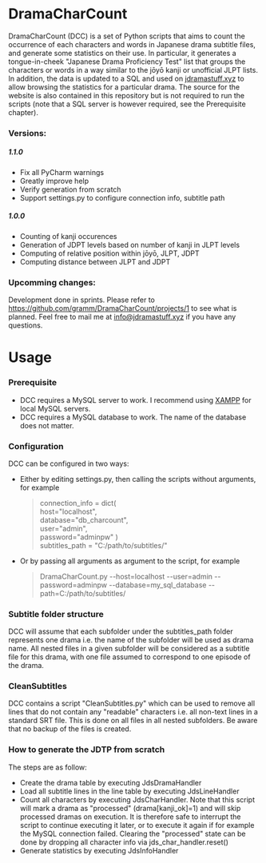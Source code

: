 
# DramaCharCount
DramaCharCount (DCC) is a set of Python scripts that aims to count the occurrence of each characters and words in Japanese drama subtitle files, and generate some statistics on their use. In particular, it generates a tongue-in-cheek "Japanese Drama Proficiency Test" list that groups the characters or words in a way similar to the jōyō kanji or unofficial JLPT lists.
In addition, the data is updated to a SQL and used on [jdramastuff.xyz](http://jdramastuff.xyz) to allow browsing the statistics for a particular drama. The source for the website is also contained in this repository but is not required to run the scripts (note that a SQL server is however required, see the Prerequisite chapter).

### Versions:

##### 1.1.0
 - Fix all PyCharm warnings
 - Greatly improve help
 - Verify generation from scratch
 - Support settings.py to configure connection info, subtitle path
 
##### 1.0.0

 - Counting of kanji occurences
 - Generation of JDPT levels based on number of kanji in JLPT levels
 - Computing of relative position within jōyō, JLPT, JDPT
 - Computing distance between JLPT and JDPT

### Upcomming changes:
Development done in sprints. Please refer to https://github.com/gramm/DramaCharCount/projects/1 to see what is planned. Feel free to mail me at [info@jdramastuff.xyz](mailto:info@jdramastuff.xyz) if you have any questions.


# Usage
### Prerequisite

 - DCC requires a MySQL server to work. I recommend using [XAMPP](https://www.apachefriends.org/index.html) for local MySQL servers.
 - DCC requires a MySQL database to work. The name of the database does not matter.

### Configuration
DCC can be configured in two ways:
- Either by editing settings.py, then calling the scripts without arguments, for example

    > connection_info = dict(  
    >     host="localhost",  
    >     database="db_charcount",  
    >     user="admin",  
    >     password="adminpw"   )   
    >     subtitles_path = "C:/path/to/subtitles/"

- Or by passing all arguments as argument to the script, for example
  > DramaCharCount.py --host=localhost  --user=admin --password=adminpw --database=my_sql_database --path=C:/path/to/subtitles/

### Subtitle folder structure
DCC will assume that each subfolder under the subtitles_path folder represents one drama i.e. the name of the subfolder will be used as drama name. All nested files in a given subfolder will be considered as a subtitle file for this drama, with one file assumed to correspond to one episode of the drama.
### CleanSubtitles
DCC contains a script "CleanSubtitles.py" which can be used to remove all lines that do not contain any "readable" characters i.e. all non-text lines in a standard SRT file. This is done on all files in all nested subfolders.
Be aware that no backup of the files is created.

### How to generate the JDTP from scratch
The steps are as follow:

 - Create the drama table by executing JdsDramaHandler
 - Load all subtitle lines in the line table by executing JdsLineHandler
 - Count all characters by executing JdsCharHandler. Note that this script will mark a drama as "processed"  (drama[kanji_ok]=1) and will skip processed dramas on execution. It is therefore safe to interrupt the script to continue executing it later, or to execute it again if for example the MySQL connection failed. Clearing the "processed" state can be done by dropping all character info via  jds_char_handler.reset()
 - Generate statistics by executing JdsInfoHandler

